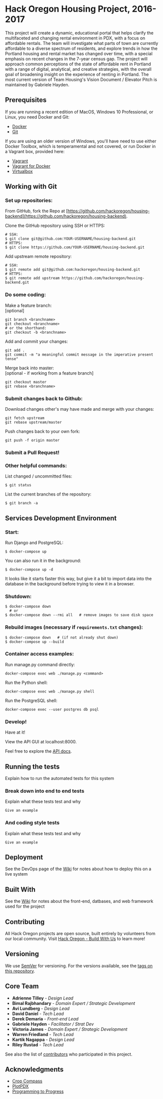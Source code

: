 # Hack Oregon Housing Project, 2016-2017
This project will create a dynamic, educational portal that helps clarify the multifaceted and changing rental environment in PDX, with a focus on affordable rentals. The team will investigate what parts of town are currently affordable to a diverse spectrum of residents, and explore trends in how the Portland housing and rental market has changed over time, with a special emphasis on recent changes in the 7-year census gap. The project will approach common perceptions of the state of affordable rent in Portland with a range of digital, analytical, and creative strategies, with the overall goal of broadening insight on the experience of renting in Portland.
The most current version of Team Housing's Vision Document / Elevator Pitch is maintained by Gabriele Hayden.

## Prerequisites

If you are running a recent edition of MacOS, Windows 10 Professional, or Linux, you need Docker and Git:

* [Docker](https://www.docker.com/products/overview)
* [Git](https://git-scm.com/)

If you are using an older version of Windows, you'll have need to use either Docker Toolbox, which is temperamental and not covered, or run Docker in a Vagrant box, provided here:

* [Vagrant](https://www.vagrantup.com/downloads.html)
* [Vagrant for Docker](https://github.com/JohnTasto/vagrant-for-docker)
* [Virtualbox](https://www.virtualbox.org/wiki/Downloads)

## Working with Git

### Set up repositories:

From GitHub, fork the Repo at [https://github.com/hackoregon/housing-backend](https://github.com/hackoregon/housing-backend).

Clone the GitHub repository using SSH or HTTPS:
```
# SSH:
$ git clone git@github.com:YOUR-USERNAME/housing-backend.git
# HTTPS:
$ git clone https://github.com/YOUR-USERNAME/housing-backend.git
```

Add upstream remote repository:
```
# SSH:
$ git remote add git@github.com:hackoregon/housing-backend.git
# HTTPS:
$ git remote add upstream https://github.com/hackoregon/housing-backend.git
```

### Do some coding:

Make a feature branch:  
[optional]
```
git branch <branchname>
git checkout <branchname>
# or the shorthand:
git checkout -b <branchname>
```

Add and commit your changes:
```
git add .
git commit -m "a meaningful commit message in the imperative present tense"
```

Merge back into master:  
[optional - if working from a feature branch]
```
git checkout master
git rebase <branchname>
```

### Submit changes back to Github:

Download changes other's may have made and merge with your changes:
```
git fetch upstream
git rebase upstream/master
```

Push changes back to your own fork:
```
git push -f origin master
```

### Submit a Pull Request!

### Other helpful commands:

List changed / uncommitted files:
```
$ git status
```

List the current branches of the repository:
```
$ git branch -a
```

## Services Development Environment

### Start:

Run Django and PostgreSQL:
```
$ docker-compose up
```

You can also run it in the background:
```
$ docker-compose up -d
```
It looks like it starts faster this way, but give it a bit to import data into
the database in the background before trying to view it in a browser.

### Shutdown:

```
$ docker-compose down
  # or
$ docker-compose down --rmi all   # remove images to save disk space
```

### Rebuild images (necessary if `requirements.txt` changes):

```
$ docker-compose down   # (if not already shut down)
$ docker-compose up --build
```

### Container access examples:

Run manage.py command directly:

```
docker-compose exec web ./manage.py <command>
```

Run the Python shell:

```
docker-compose exec web ./manage.py shell
```

Run the PostgreSQL shell:

```
docker-compose exec --user postgres db psql
```

### Develop!

Have at it!

View the API GUI at localhost:8000.

Feel free to explore the [API docs](https://github.com/hackoregon/housing-17/tree/backend/docs/API.md).

## Running the tests

Explain how to run the automated tests for this system

### Break down into end to end tests

Explain what these tests test and why

```
Give an example
```

### And coding style tests

Explain what these tests test and why

```
Give an example
```

## Deployment

See the DevOps page of the [Wiki](https://github.com/hackoregon/housing-17/wiki) for notes about how to deploy this on a live system

## Built With

See the [Wiki](https://github.com/hackoregon/housing-17/wiki) for notes about the front-end, datbases, and web framework used for the project

## Contributing

All Hack Oregon projects are open source, built entirely by volunteers from our local community. Visit [Hack Oregon - Build With Us](http://www.hackoregon.org/join/) to learn more!

## Versioning

We use [SemVer](http://semver.org/) for versioning. For the versions available, see the [tags on this repository](https://github.com/your/project/tags).

## Core Team

* **Adrienne Tilley** - *Design Lead*
* **Bimal Rajbhandary** - *Domain Expert / Strategic Development*
* **Avi Lundberg** - *Design Lead*
* **David Daniel** - *Tech Lead*
* **Derek Demaria** - *Front-end Lead*
* **Gabriele Hayden** - *Facilitator / Strat Dev*
* **Victoria James** - *Domain Expert / Strategic Development*
* **Warren Friedland** - *Tech Lead*
* **Kartik Nagappa** - *Design Lead*
* **Riley Rustad** - *Tech Lead*

See also the list of [contributors](https://github.com/hackoregon/housing-17/contributors) who participated in this project.

## Acknowledgments

* [Crop Compass](http://www.cropcompass.org/)
* [PlotPDX](http://plotpdx.org)
* [Programming to Progress](http://www.programmingtoprogress.org/)

